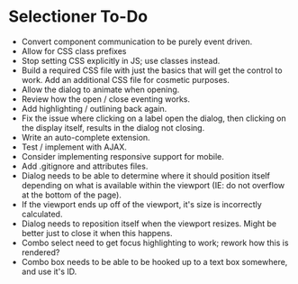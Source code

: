 # Selectioner To-Do

- Convert component communication to be purely event driven.
- Allow for CSS class prefixes
- Stop setting CSS explicitly in JS; use classes instead.
- Build a required CSS file with just the basics that will get the control to work. Add an additional CSS file for cosmetic purposes.
- Allow the dialog to animate when opening.
- Review how the open / close eventing works.
- Add highlighting / outlining back again.
- Fix the issue where clicking on a label open the dialog, then clicking on the display itself, results in the dialog not closing.
- Write an auto-complete extension.
- Test / implement with AJAX.
- Consider implementing responsive support for mobile.
- Add .gitignore and attributes files.
- Dialog needs to be able to determine where it should position itself depending on what is available within the viewport (IE: do not overflow at the bottom of the page).
- If the viewport ends up off of the viewport, it's size is incorrectly calculated.
- Dialog needs to reposition itself when the viewport resizes. Might be better just to close it when this happens.
- Combo select need to get focus highlighting to work; rework how this is rendered?
- Combo box needs to be able to be hooked up to a text box somewhere, and use it's ID.